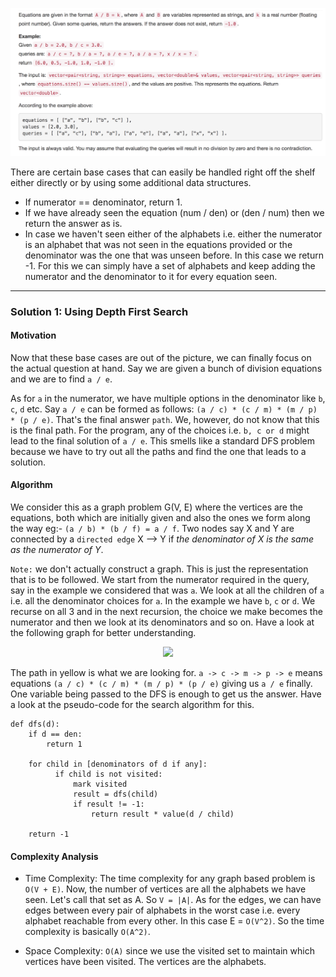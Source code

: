 <p align="center">
<img src="../../Images/Evaluate-Division.png" width="600">
</p>

There are certain base cases that can easily be handled right off the shelf either directly or by using some additional data structures.

* If numerator == denominator, return 1.
* If we have already seen the equation (num / den) or (den / num) then we return the answer as is.
* In case we haven't seen either of the alphabets i.e. either the numerator is an alphabet that was not seen in the equations provided or the denominator was the one that was unseen before. In this case we return -1. For this we can simply have a set of alphabets and keep adding the numerator and the denominator to it for every equation seen.

---
### Solution 1: Using Depth First Search

#### Motivation

Now that these base cases are out of the picture, we can finally focus on the actual question at hand. Say we are given a bunch of division equations and we are to find `a / e`.

As for `a` in the numerator, we have multiple options in the denominator like `b`, `c`, `d` etc. Say `a / e` can be formed as follows: `(a / c) * (c / m) * (m / p) * (p / e)`. That's the final answer `path`. We, however, do not know that this is the final path. For the program, any of the choices i.e. `b, c or d` might lead to the final solution of `a / e`. This smells like a standard DFS problem because we have to try out all the paths and find the one that leads to a solution.

#### Algorithm

We consider this as a graph problem G(V, E) where the vertices are the equations, both which are initially given and also the ones we form along the way eg:- `(a / b) * (b / f) = a / f`. Two nodes say X and Y are connected by a `directed edge` X --> Y if *the denominator of X is the same as the numerator of Y*.

`Note:` we don't actually construct a graph. This is just the representation that is to be followed. We start from the numerator required in the query, say in the example we considered that was `a`. We look at all the children of `a` i.e. all the denominator choices for `a`. In the example we have `b`, `c` or `d`. We recurse on all 3 and in the next recursion, the choice we make becomes the numerator and then we look at its denominators and so on. Have a look at the following graph for better understanding.

<p align="center">
<img src="../../Images/Evaluate-Division-Recursion.png)" width="600">
</p>

The path in yellow is what we are looking for. `a -> c -> m -> p -> e` means equations `(a / c) * (c / m) * (m / p) * (p / e)` giving us `a / e` finally. One variable being passed to the DFS is enough to get us the answer. Have a look at the pseudo-code for the search algorithm for this.

```
def dfs(d):
    if d == den:
        return 1

    for child in [denominators of d if any]:
          if child is not visited:
              mark visited
              result = dfs(child)
              if result != -1:
                  return result * value(d / child)

    return -1              
```
#### Complexity Analysis

* Time Complexity: The time complexity for any graph based problem is `O(V + E)`. Now, the number of vertices are
all the alphabets we have seen. Let's call that set as A. So `V = |A|`. As for the edges, we can have edges between every pair of alphabets in the worst case i.e. every alphabet reachable from every other. In this case E = `O(V^2)`. So the time complexity is basically `O(A^2)`.

* Space Complexity: `O(A)` since we use the visited set to maintain which vertices have been visited. The vertices are the alphabets.
